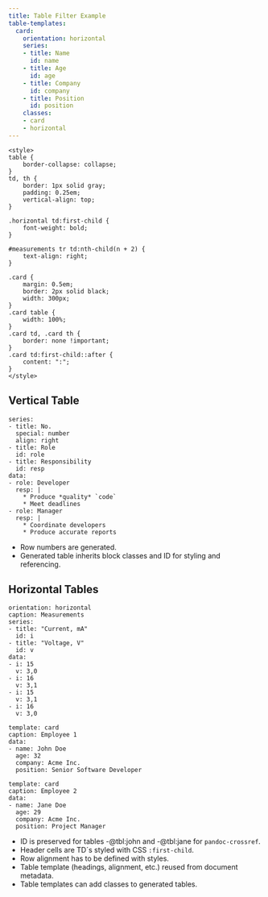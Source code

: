 ```yaml
---
title: Table Filter Example
table-templates:
  card:
    orientation: horizontal
    series:
    - title: Name
      id: name
    - title: Age
      id: age
    - title: Company
      id: company
    - title: Position
      id: position
    classes:
    - card
    - horizontal
---
```


```{=html}
<style>
table {
    border-collapse: collapse;
}
td, th {
    border: 1px solid gray;
    padding: 0.25em;
    vertical-align: top;
}

.horizontal td:first-child {
    font-weight: bold;
}

#measurements tr td:nth-child(n + 2) {
    text-align: right;
}

.card {
    margin: 0.5em;
    border: 2px solid black;
    width: 300px;
}
.card table {
    width: 100%;
}
.card td, .card th {
    border: none !important;
}
.card td:first-child::after {
    content: ":";
}
</style>
```

## Vertical Table

```{.table #roles}
series:
- title: No.
  special: number
  align: right
- title: Role
  id: role
- title: Responsibility
  id: resp
data:
- role: Developer
  resp: |
    * Produce *quality* `code`
    * Meet deadlines
- role: Manager
  resp: |
    * Coordinate developers
    * Produce accurate reports
```

* Row numbers are generated.
* Generated table inherits block classes and ID for styling and referencing.


## Horizontal Tables

```{.table .horizontal #measurements}
orientation: horizontal
caption: Measurements
series:
- title: "Current, mA"
  id: i
- title: "Voltage, V"
  id: v
data:
- i: 15
  v: 3,0
- i: 16
  v: 3,1
- i: 15
  v: 3,1
- i: 16
  v: 3,0
```

```{.table #tbl:john}
template: card
caption: Employee 1
data:
- name: John Doe
  age: 32
  company: Acme Inc.
  position: Senior Software Developer
```

```{.table #tbl:jane}
template: card
caption: Employee 2
data:
- name: Jane Doe
  age: 29
  company: Acme Inc.
  position: Project Manager
```

* ID is preserved for tables -@tbl:john and -@tbl:jane for `pandoc-crossref`.
* Header cells are TD´s styled with CSS `:first-child`.
* Row alignment has to be defined with styles.
* Table template (headings, alignment, etc.) reused from document metadata.
* Table templates can add classes to generated tables.
